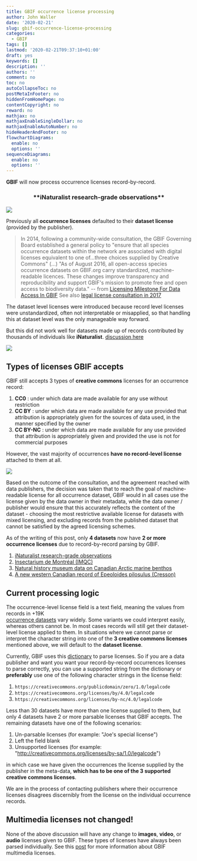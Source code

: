 ```yaml
---
title: GBIF occurrence license processing
author: John Waller
date: '2020-02-21'
slug: gbif-occurrence-license-processing
categories:
  - GBIF
tags: []
lastmod: '2020-02-21T09:37:10+01:00'
draft: yes
keywords: []
description: ''
authors: ''
comment: no
toc: no
autoCollapseToc: no
postMetaInFooter: no
hiddenFromHomePage: no
contentCopyright: no
reward: no
mathjax: no
mathjaxEnableSingleDollar: no
mathjaxEnableAutoNumber: no
hideHeaderAndFooter: no
flowchartDiagrams:
  enable: no
  options: ''
sequenceDiagrams:
  enable: no
  options: ''
---
```


**GBIF** will now process occurrence licenses record-by-record. 


<center><h3>**iNaturalist research-grade observations**</h3> </center> 

![](/post/2020-02-21-gbif-occurrence-license-processing_files/problem-fix.jpg)

Previously all **occurrence licenses** defaulted to their **dataset license** (provided by the publisher). 

<!--more-->

> In 2014, following a community-wide consultation, the GBIF Governing Board established a general policy to "ensure that all species occurrence datasets within the network are associated with digital licenses equivalent to one of…three choices supplied by Creative Commons" (...) "As of August 2016, all open-access species occurrence datasets on GBIF.org carry standardized, machine-readable licences. These changes improve transparency and reproducibility and support GBIF's mission to promote free and open access to biodiversity data." -- from [Licensing Milestone For Data Access In GBIF](https://www.gbif.org/news/82812/licensing-milestone-for-data-access-in-gbiforg) See also [legal license consultation in 2017](https://www.gbif.org/document/6Z903VDErucikyqAuQSYwc/summary-of-consultation-responses-licensing-of-data-within-gbif)

The dataset level licenses were introduced because record level licenses were unstandardized, often not interpretable or misapplied, so that handling this at dataset level was the only manageable way forward.

But this did not work well for datasets made up of records contributed by thousands of individuals like **iNaturalist**. [discussion here](https://forum.inaturalist.org/t/inaturalist-data-on-gbif-shows-only-cc-by-nc-excluding-cc0-and-cc-by/9952/30)

![](/post/2020-02-21-gbif-occurrence-license-processing_files/iNaturalistScreenShot.jpg)

## Types of licenses GBIF accepts

GBIF still accepts 3 types of **creative commons** licenses for an occurrence record: 

1. **CC0** : under which data are made available for any use without restriction 
2. **CC BY** : under which data are made available for any use provided that attribution is appropriately given for the sources of data used, in the manner specified by the owner
3. **CC BY-NC** : under which data are made available for any use provided that attribution is appropriately given and provided the use is not for commercial purposes

However, the vast majority of occurrences **have no record-level license** attached to them at all. 

![](/post/2020-02-21-gbif-occurrence-license-processing_files/licenses.svg)

Based on the outcome of the consultation, and the agreement reached with data publishers, the decision was taken that to reach the goal of machine-readable license for all occurrence dataset, GBIF would in all cases use the license given by the data owner in their metadata, while the data owner / publisher would ensure that this accurately reflects the content of the dataset - choosing the most restrictive available license for datasets with mixed licensing, and excluding records from the published dataset that cannot be satisfied by the agreed licensing schemes.

As of the writing of this post, only **4 datasets** now have **2 or more occurrence licenses** due to record-by-record parsing by GBIF. 

1. [iNaturalist research-grade observations](https://www.gbif.org/occurrence/search?dataset_key=50c9509d-22c7-4a22-a47d-8c48425ef4a7)
2. [Insectarium de Montréal (IMQC)](https://www.gbif.org/occurrence/search?dataset_key=3484c814-c0f1-453c-8501-50d4846c4ba6)
3. [Natural history museum data on Canadian Arctic marine benthos](https://www.gbif.org/occurrence/search?dataset_key=eaf9401e-a5e3-4a27-89ad-2d6ac6559167)
4. [A new western Canadian record of Epeoloides pilosulus (Cresson)](https://www.gbif.org/occurrence/search?dataset_key=ad4c9413-95bc-4b3c-a1e9-b7cf16f391a2)

## Current processing logic

The occurrence-level license field is a text field, meaning the values from records in +19K <br>[occurrence datasets](https://www.gbif.org/dataset/search?type=OCCURRENCE) vary widely. Some variants we could interpret easily, whereas others cannot be. In most cases records will still get their dataset-level license applied to them. In situations where we cannot parse or interpret the character string into one of the **3 creative commons licenses** mentioned above, we will default to the **dataset license**. 

Currently, GBIF uses this [dictionary](https://github.com/gbif/parsers/blob/master/src/main/resources/dictionaries/parse/license.tsv) to parse licenses. So if you are a data publisher and want you want your record-by-record occurrences licenses to parse correctly, you can use a supported string from the dictionary or **preferably** use one of the following character strings in the license field: 

1. `https://creativecommons.org/publicdomain/zero/1.0/legalcode`
2. `https://creativecommons.org/licenses/by/4.0/legalcode`
3. `https://creativecommons.org/licenses/by-nc/4.0/legalcode`

Less than 30 datasets have more than one license supplied to them, but only 4 datasets have 2 or more parsable licenses that GBIF accepts. The remaining datasets have one of the following scenarios: 

1. Un-parsable licenses (for example: "Joe's special license")
2. Left the field blank
3. Unsupported licenses (for example: "http://creativecommons.org/licenses/by-sa/1.0/legalcode")

in which case we have given the occurrences the license supplied by the publisher in the meta-data, **which has to be one of the 3 supported creative commons licenses**.

We are in the process of contacting publishers where their occurrence licenses disagrees discernibly from the license on the individual occurrence records.

## Multimedia licenses not changed!

None of the above discussion will have any change to **images**, **video**, or **audio** licenses given to GBIF. These types of licenses have always been parsed individually. See this [post](https://data-blog.gbif.org/post/gbif-multimedia/) for more information about GBIF multimedia licenses.  

